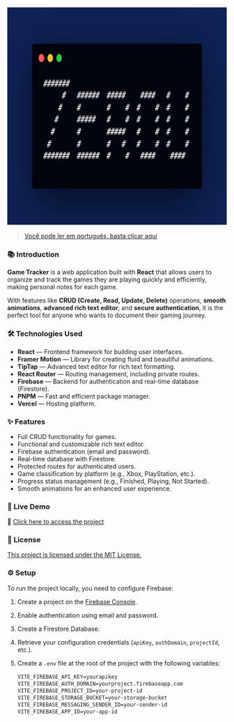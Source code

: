 <p align="center">
   <img src="./public/logo-cover.png" width="100%"height="500">
</p>

> [Você pode ler em português, basta clicar aqui](./README.md)

### 📚 Introduction

**Game Tracker** is a web application built with **React** that allows users to organize and track the games they are playing quickly and efficiently, making personal notes for each game.

With features like **CRUD (Create, Read, Update, Delete)** operations, **smooth animations**, **advanced rich text editor**, and **secure authentication**, it is the perfect tool for anyone who wants to document their gaming journey.

### 🛠️ Technologies Used

- **React** — Frontend framework for building user interfaces.
- **Framer Motion** — Library for creating fluid and beautiful animations.
- **TipTap** — Advanced text editor for rich text formatting.
- **React Router** — Routing management, including private routes.
- **Firebase** — Backend for authentication and real-time database (Firestore).
- **PNPM** — Fast and efficient package manager.
- **Vercel** — Hosting platform.

### ✨ Features

- Full CRUD functionality for games.
- Functional and customizable rich text editor.
- Firebase authentication (email and password).
- Real-time database with Firestore.
- Protected routes for authenticated users.
- Game classification by platform (e.g., Xbox, PlayStation, etc.).
- Progress status management (e.g., Finished, Playing, Not Started).
- Smooth animations for an enhanced user experience.

### 🚀 Live Demo

🔗 [Click here to access the project](https://zerou.vercel.app)

### 📄 License

[This project is licensed under the MIT License.](./LICENSE)

### ⚙️ Setup

To run the project locally, you need to configure Firebase:

1. Create a project on the [Firebase Console](https://console.firebase.google.com/).
2. Enable authentication using email and password.
3. Create a Firestore Database.
4. Retrieve your configuration credentials (`apiKey`, `authDomain`, `projectId`, etc.).
5. Create a `.env` file at the root of the project with the following variables:

   ```shell
   VITE_FIREBASE_API_KEY=yourapikey
   VITE_FIREBASE_AUTH_DOMAIN=yourproject.firebaseapp.com
   VITE_FIREBASE_PROJECT_ID=your-project-id
   VITE_FIREBASE_STORAGE_BUCKET=your-storage-bucket
   VITE_FIREBASE_MESSAGING_SENDER_ID=your-sender-id
   VITE_FIREBASE_APP_ID=your-app-id
   ```
